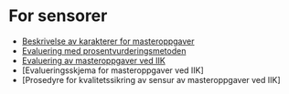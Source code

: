 # For sensorer


* [Beskrivelse av karakterer for masteroppgaver](https://i.ntnu.no/wiki/-/wiki/English/Description+of+grades+for+master+thesis)
* [Evaluering med prosentvurderingsmetoden](https://i.ntnu.no/wiki/-/wiki/Norsk/Prosentvurderingsmetoden)
* [Evaluering av masteroppgaver ved IIK]()
* [Evalueringsskjema for masteroppgaver ved IIK]
* [Prosedyre for kvalitetssikring av sensur av masteroppgaver ved IIK]
  

